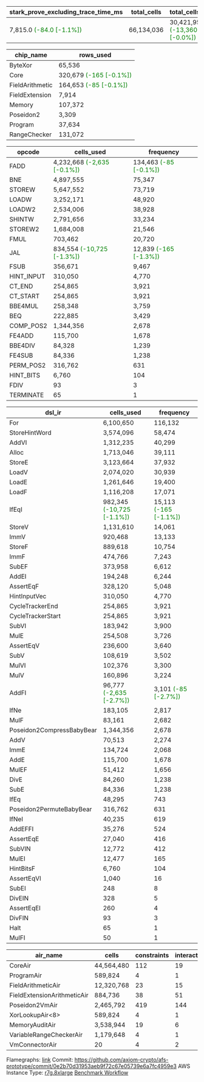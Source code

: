 | stark_prove_excluding_trace_time_ms | total_cells | total_cells_used | trace_gen_time_ms | verify_program_compile_ms |
| --- | --- | --- | --- | --- |
| 7,815.0 <span style="color: green">(-84.0 [-1.1%])</span> | 66,134,036 | 30,421,958 <span style="color: green">(-13,360 [-0.0%])</span> | 1,679.0 <span style="color: green">(-7.0 [-0.4%])</span> | 34.0 |

| chip_name | rows_used |
| --- | --- |
| ByteXor | 65,536 |
| Core | 320,679 <span style="color: green">(-165 [-0.1%])</span> |
| FieldArithmetic | 164,653 <span style="color: green">(-85 [-0.1%])</span> |
| FieldExtension | 7,914 |
| Memory | 107,372 |
| Poseidon2 | 3,309 |
| Program | 37,634 |
| RangeChecker | 131,072 |

| opcode | cells_used | frequency |
| --- | --- | --- |
| FADD | 4,232,668 <span style="color: green">(-2,635 [-0.1%])</span> | 134,463 <span style="color: green">(-85 [-0.1%])</span> |
| BNE | 4,897,555 | 75,347 |
| STOREW | 5,647,552 | 73,719 |
| LOADW | 3,252,171 | 48,920 |
| LOADW2 | 2,534,006 | 38,928 |
| SHINTW | 2,791,656 | 33,234 |
| STOREW2 | 1,684,008 | 21,546 |
| FMUL | 703,462 | 20,720 |
| JAL | 834,554 <span style="color: green">(-10,725 [-1.3%])</span> | 12,839 <span style="color: green">(-165 [-1.3%])</span> |
| FSUB | 356,671 | 9,467 |
| HINT_INPUT | 310,050 | 4,770 |
| CT_END | 254,865 | 3,921 |
| CT_START | 254,865 | 3,921 |
| BBE4MUL | 258,348 | 3,759 |
| BEQ | 222,885 | 3,429 |
| COMP_POS2 | 1,344,356 | 2,678 |
| FE4ADD | 115,700 | 1,678 |
| BBE4DIV | 84,328 | 1,239 |
| FE4SUB | 84,336 | 1,238 |
| PERM_POS2 | 316,762 | 631 |
| HINT_BITS | 6,760 | 104 |
| FDIV | 93 | 3 |
| TERMINATE | 65 | 1 |

| dsl_ir | cells_used | frequency |
| --- | --- | --- |
| For | 6,100,650 | 116,132 |
| StoreHintWord | 3,574,096 | 58,474 |
| AddVI | 1,312,235 | 40,299 |
| Alloc | 1,713,046 | 39,111 |
| StoreE | 3,123,664 | 37,932 |
| LoadV | 2,074,020 | 30,939 |
| LoadE | 1,261,646 | 19,400 |
| LoadF | 1,116,208 | 17,071 |
| IfEqI | 982,345 <span style="color: green">(-10,725 [-1.1%])</span> | 15,113 <span style="color: green">(-165 [-1.1%])</span> |
| StoreV | 1,131,610 | 14,061 |
| ImmV | 920,468 | 13,133 |
| StoreF | 889,618 | 10,754 |
| ImmF | 474,766 | 7,243 |
| SubEF | 373,958 | 6,612 |
| AddEI | 194,248 | 6,244 |
| AssertEqF | 328,120 | 5,048 |
| HintInputVec | 310,050 | 4,770 |
| CycleTrackerEnd | 254,865 | 3,921 |
| CycleTrackerStart | 254,865 | 3,921 |
| SubVI | 183,942 | 3,900 |
| MulE | 254,508 | 3,726 |
| AssertEqV | 236,600 | 3,640 |
| SubV | 108,619 | 3,502 |
| MulVI | 102,376 | 3,300 |
| MulV | 160,896 | 3,224 |
| AddFI | 96,777 <span style="color: green">(-2,635 [-2.7%])</span> | 3,101 <span style="color: green">(-85 [-2.7%])</span> |
| IfNe | 183,105 | 2,817 |
| MulF | 83,161 | 2,682 |
| Poseidon2CompressBabyBear | 1,344,356 | 2,678 |
| AddV | 70,513 | 2,274 |
| ImmE | 134,724 | 2,068 |
| AddE | 115,700 | 1,678 |
| MulEF | 51,412 | 1,656 |
| DivE | 84,260 | 1,238 |
| SubE | 84,336 | 1,238 |
| IfEq | 48,295 | 743 |
| Poseidon2PermuteBabyBear | 316,762 | 631 |
| IfNeI | 40,235 | 619 |
| AddEFFI | 35,276 | 524 |
| AssertEqE | 27,040 | 416 |
| SubVIN | 12,772 | 412 |
| MulEI | 12,477 | 165 |
| HintBitsF | 6,760 | 104 |
| AssertEqVI | 1,040 | 16 |
| SubEI | 248 | 8 |
| DivEIN | 328 | 5 |
| AssertEqEI | 260 | 4 |
| DivFIN | 93 | 3 |
| Halt | 65 | 1 |
| MulFI | 50 | 1 |

| air_name | cells | constraints | interactions | main_cols | perm_cols | prep_cols | quotient_deg | rows |
| --- | --- | --- | --- | --- | --- | --- | --- | --- |
| CoreAir | 44,564,480 | 112 | 19 | 65 | 20 | 0 | 8 | 524,288 |
| ProgramAir<BabyBear> | 589,824 | 4 | 1 | 1 | 8 | 9 | 1 | 65,536 |
| FieldArithmeticAir | 12,320,768 | 23 | 15 | 31 | 16 | 0 | 8 | 262,144 |
| FieldExtensionArithmeticAir | 884,736 | 38 | 51 | 68 | 40 | 0 | 8 | 8,192 |
| Poseidon2VmAir<BabyBear> | 2,465,792 | 419 | 144 | 502 | 100 | 0 | 8 | 4,096 |
| XorLookupAir<8> | 589,824 | 4 | 1 | 1 | 8 | 3 | 1 | 65,536 |
| MemoryAuditAir | 3,538,944 | 19 | 6 | 19 | 8 | 0 | 8 | 131,072 |
| VariableRangeCheckerAir | 1,179,648 | 4 | 1 | 1 | 8 | 2 | 1 | 131,072 |
| VmConnectorAir | 20 | 4 | 2 | 2 | 8 | 1 | 2 | 2 |



Flamegraphs: [link](https://github.com/axiom-crypto/afs-prototype/actions/runs/11082129140/artifacts/1990380646)
Commit: https://github.com/axiom-crypto/afs-prototype/commit/0e2b70d31953aeb9f72c67e05739e6a7fc4959e3
AWS Instance Type: [r7g.8xlarge](https://instances.vantage.sh/aws/ec2/r7g.8xlarge)
[Benchmark Workflow](https://github.com/axiom-crypto/afs-prototype/actions/runs/11082129140)
